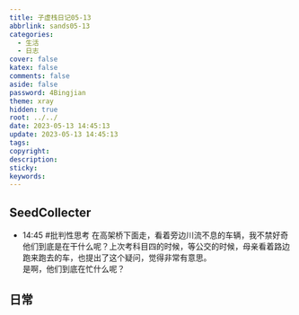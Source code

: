 ```yaml
---
title: 子虚栈日记05-13
abbrlink: sands05-13
categories:
  - 生活
  - 日志
cover: false
katex: false
comments: false
aside: false
password: 4Bingjian
theme: xray
hidden: true
root: ../../
date: 2023-05-13 14:45:13
update: 2023-05-13 14:45:13
tags:
copyright:
description:
sticky:
keywords:
---
```


## SeedCollecter
- 14:45 #批判性思考 在高架桥下面走，看着旁边川流不息的车辆，我不禁好奇他们到底是在干什么呢？上次考科目四的时候，等公交的时候，母亲看着路边跑来跑去的车，也提出了这个疑问，觉得非常有意思。<br>是啊，他们到底在忙什么呢？


## 日常